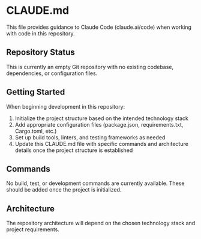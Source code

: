# CLAUDE.md

This file provides guidance to Claude Code (claude.ai/code) when working with code in this repository.

## Repository Status

This is currently an empty Git repository with no existing codebase, dependencies, or configuration files.

## Getting Started

When beginning development in this repository:

1. Initialize the project structure based on the intended technology stack
2. Add appropriate configuration files (package.json, requirements.txt, Cargo.toml, etc.)
3. Set up build tools, linters, and testing frameworks as needed
4. Update this CLAUDE.md file with specific commands and architecture details once the project structure is established

## Commands

No build, test, or development commands are currently available. These should be added once the project is initialized.

## Architecture

The repository architecture will depend on the chosen technology stack and project requirements.